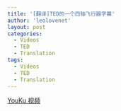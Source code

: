 ```yaml
---
title: '[翻译]TED的一个四轴飞行器字幕'
author: 'leolovenet'
layout: post
categories:
  - Videos
  - TED
  - Translation
tags:
  - Videos
  - TED
  - Translation
---
```


[YouKu 视频](http://v.youku.com/v_show/id_XNTc0MTk0MzI4.html)